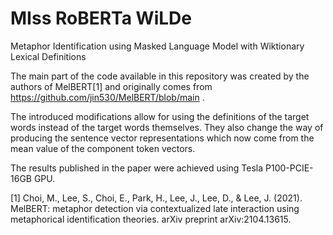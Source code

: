 # MIss RoBERTa WiLDe
Metaphor Identification using Masked Language Model with Wiktionary Lexical Definitions

The main part of the code available in this repository was created by the authors of MelBERT[1] and originally comes from https://github.com/jin530/MelBERT/blob/main . 

The introduced modifications allow for using the definitions of the target words instead of the target words themselves. They also change the way of producing the sentence vector representations which now come from the mean value of the component token vectors.  

The results published in the paper were achieved using Tesla P100-PCIE-16GB GPU.





[1] Choi, M., Lee, S., Choi, E., Park, H., Lee, J., Lee, D., & Lee, J. (2021). MelBERT: metaphor detection via contextualized late interaction using metaphorical identification theories. arXiv preprint arXiv:2104.13615.



